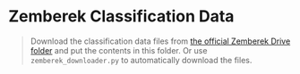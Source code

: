 # Zemberek Classification Data
> Download the classification data files from [the official Zemberek Drive folder](https://drive.google.com/drive/folders/1JBPExAeRctAXL2oGW2U6CbqfwIJ84BG7?usp=sharing) and put the contents in this folder. Or use `zemberek_downloader.py` to automatically download the files.